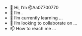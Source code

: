 - 👋 Hi, I’m @Aa07700770
- 👀 I’m .
- 🌱 I’m currently learning ...
- 💞️ I’m looking to collaborate on ...
- 📫 How to reach me ...

<!---
Aa07700770/Aa07700770 is a ✨ special ✨ repository because its `README.md` (this file) appears on your GitHub profile.
You can click the Preview link to take a look at your changes.
--->
